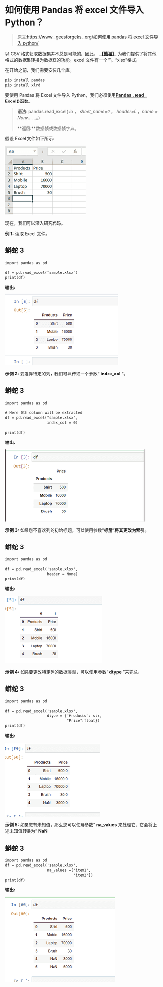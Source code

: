 # 如何使用 Pandas 将 excel 文件导入 Python？

> 原文:[https://www . geesforgeks . org/如何使用 pandas 将 excel 文件导入 python/](https://www.geeksforgeeks.org/how-to-import-an-excel-file-into-python-using-pandas/)

以 CSV 格式获取数据集并不总是可能的。因此， [**【熊猫】**](https://www.geeksforgeeks.org/pandas-tutorial/) 为我们提供了将其他格式的数据集转换为数据框的功能。excel 文件有一个“”。“xlsx”格式。

在开始之前，我们需要安装几个库。

```
pip install pandas
pip install xlrd

```

要使用 Pandas 将 Excel 文件导入 Python，我们必须使用[**Pandas . read _ Excel()**](https://www.geeksforgeeks.org/working-with-excel-files-using-pandas/)函数。

> **语法:** pandas.read_excel( *io* ， *sheet_name=0* ， *header=0* ，*name = None*，…。)
> 
> **返回:**数据帧或数据帧字典。

假设 Excel 文件如下所示:

![Excel file](img/23c5018dd9474a518a9e1b6edd4e6e01.png)

现在，我们可以深入研究代码。

**例 1:** 读取 Excel 文件。

## 蟒蛇 3

```
import pandas as pd

df = pd.read_excel("sample.xlsx")
print(df)
```

**输出:**

![dataframe](img/b473442a8ce8f8b933db2ae9c743fb13.png)

**示例 2:** 要选择特定的列，我们可以传递一个参数“ **index_col** ”。

## 蟒蛇 3

```
import pandas as pd

# Here 0th column will be extracted
df = pd.read_excel("sample.xlsx",
                   index_col = 0)  

print(df)
```

**输出:**

![select a particular column](img/1cc3b2453472d5c1eca2cbb6cca631e3.png)

**示例 3:** 如果您不喜欢列的初始标题，可以使用参数“**标题”将其更改为索引。**

## 蟒蛇 3

```
import pandas as pd

df = pd.read_excel('sample.xlsx',
                   header = None)
print(df)
```

**输出:**

![dataframe without header](img/aa863d79e49a3ea01065f11e62f8cfa8.png)

**示例 4:** 如果要更改特定列的数据类型，可以使用参数“ **dtype** ”来完成。

## 蟒蛇 3

```
import pandas as pd

df = pd.read_excel('sample.xlsx', 
                   dtype = {"Products": str,
                            "Price":float})
print(df)
```

**输出:**

![data type change](img/0fc985a5dcecd32b98081d35aa965adf.png)

**示例 5:** 如果您有未知值，那么您可以使用参数“ **na_values** 来处理它。它会将上述未知值转换为“ **NaN**

## 蟒蛇 3

```
import pandas as pd
df = pd.read_excel('sample.xlsx', 
                   na_values =['item1', 
                               'item2'])
print(df)
```

**输出:**

![Dataframe with NaN value ](img/e1612c27df01813c274ade3b9dc6254a.png)